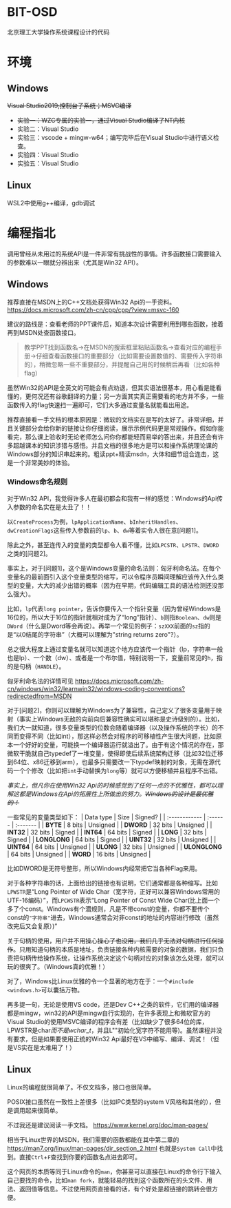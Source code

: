 # BIT-OSD
北京理工大学操作系统课程设计的代码

# 环境
## Windows
~~Visual Studio2019;控制台子系统；MSVC编译~~
* ~~实验一：WZC专属的实验一，通过Visual Studio编译了NT内核~~
* 实验二：Visual Studio
* 实验三：vscode + mingw-w64；编写完毕后在Visual Studio中进行语义检查。
* 实验四：Visual Studio
* 实验五：Visual Studio


## Linux
WSL2中使用g++编译，gdb调试

# 编程指北
调用曾经从未用过的系统API是一件非常有挑战性的事情。许多函数接口需要输入的参数难以一眼就分辨出来（尤其是Win32 API）。
## Windows
推荐直接在MSDN上的C++文档处获得Win32 Api的一手资料。https://docs.microsoft.com/zh-cn/cpp/cpp/?view=msvc-160

建议的路线是：查看老师的PPT课件后，知道本次设计需要利用到哪些函数，接着再到MSDN处查函数接口。

> 教学PPT找到函数名->在MSDN的搜索框里粘贴函数名->查看对应的编程手册->仔细查看函数接口的重要部分（比如需要设置数值的、需要传入字符串的），稍微忽略一些不重要部分，并提醒自己用的时候稍后再看（比如各种flag）

虽然Win32的API是全英文的可能会有点劝退，但其实语法很基本，用心看是能看懂的，更何况还有谷歌翻译的力量；另一方面其实真正需要看的地方并不多，一些函数传入的flag快速扫一遍即可，它们大多通过变量名就能看出用途。

推荐直接看一手文档的根本原因是：微软的文档实在是写的太好了。非常详细，并且关键部分会给你新的链接让你仔细阅读，展示示例代码更是常规操作。假如你能看完，那么课上验收时无论老师怎么问你你都能轻而易举的答出来，并且还会有许多超越课本的知识涉猎与感悟。并且文档的很多地方是可以和操作系统理论课的Windows部分的知识串起来的。粗读ppt+精读msdn，大体和细节组合连击，这是一个非常美妙的体验。

### Windows命名规则
对于Win32 API，我觉得许多人在最初都会和我有一样的感觉：Windows的Api传入参数的命名实在是太丑了！！

以`CreateProcess`为例，`lpApplicationName`、`bInheritHandles`、`dwCreationFlags`这些传入参数前的`lp`、`b`、`dw`等着实令人很在意[问题1]。

除此之外，甚至连传入的变量的类型都令人看不懂，比如`LPCSTR`、`LPSTR`、`DWORD`之类的[问题2]。

事实上，对于[问题1]，这个是Windows变量的命名法则：匈牙利命名法。在每个变量名的最前面引入这个变量类型的缩写，可以令程序员瞬间理解应该传入什么类型的变量，大大的减少出错的概率（因为在早期，代码编辑工具的语法检测还没那么强大）。

比如，`lp`代表`long pointer`，告诉你要传入一个指针变量（因为曾经Windows是16位的，所以大于16位的指针就相对成为了“long”指针）、`b`则指`Boolean`、`dw`则是`DWord`（什么是Dword等会再说）。再举一个常见的例子：`szXXX`前面的`sz`指的是“以0结尾的字符串”（大概可以理解为"string returns zero"?）。

总之很大程度上通过变量名就可以知道这个地方应该传一个指针（lp，字符串一般也是lp）、一个数（dw）、或者是一个布尔值，特别说明一下，变量前常见的`h`，指的是句柄（`HANDLE`）。

匈牙利命名法的详情可见 https://docs.microsoft.com/zh-cn/windows/win32/learnwin32/windows-coding-conventions?redirectedfrom=MSDN

对于[问题2]，你则可以理解为Windows为了兼容性，自己定义了很多变量用于映射（事实上Windows无敌的向前向后兼容性确实可以堪称是史诗级别的）。比如，我们大一就知道，很多变量类型的位数会随着编译器（以及操作系统的字长）的不同而变得不同（比如int），那这样必然会对程序的可移植性产生很大问题，比如原本一个好好的变量，可能换一个编译器运行就溢出了。由于有这个情况的存在，那微软干脆就自己typedef了一堆变量，使得即使后续系统架构迁移（比如32位迁移到64位、x86迁移到arm），也最多只需要改一下typdef映射的对象，无需在源代码一个个修改（比如把`int`手动替换为`long`等）就可以方便移植并且程序不出错。

*事实上，但凡你在使用Win32 Api的时候感觉到了任何一点的不优雅性，都可以理解这都是Windows在Api的拓展性上所做出的努力。~~Windows的设计是最优雅的！~~*

一些常见的变量类型如下：
| Data type     | Size    | Signed?  |
| :------------ | :------ | :------- |
| **BYTE**      | 8 bits  | Unsigned |
| **DWORD**     | 32 bits | Unsigned |
| **INT32**     | 32 bits | Signed   |
| **INT64**     | 64 bits | Signed   |
| **LONG**      | 32 bits | Signed   |
| **LONGLONG**  | 64 bits | Signed   |
| **UINT32**    | 32 bits | Unsigned |
| **UINT64**    | 64 bits | Unsigned |
| **ULONG**     | 32 bits | Unsigned |
| **ULONGLONG** | 64 bits | Unsigned |
| **WORD**      | 16 bits | Unsigned |

比如DWORD是无符号整形，所以Windows内经常把它当各种Flag来用。

对于各种字符串的话，上面给出的链接也有说明，它们通常都是各种缩写。比如`LPWSTR`是“Long Pointer of Wide Char（宽字符，正好可以兼容Windows常用的UTF-16编码）”，而`LPCWSTR`表示“Long Pointer of Const Wide Char(比上面一个多了个const。Windows有个潜规则，凡是不带const的变量，你都不要传个const的`"字符串"`进去，Windows通常会对非const的地址的内容进行修改（虽然改完后又会复原）)”

关于句柄的使用，用户并不用操心~~操心了也没用，我们几乎无法对句柄进行任何操作~~。只用知道句柄的本质是地址，负责链接各种内核需要的对象的数据，我们只负责把句柄传给操作系统，让操作系统决定这个句柄对应的对象该怎么处理，就可以玩的很爽了。（Windows真的优雅！）

对了，Windows比Linux优雅的令一个显著的地方在于：一个`#include <windows.h>`可以囊括万物。

再多提一句，无论是使用VS code，还是Dev C++之类的软件，它们用的编译器都是mingw，win32的API是mingw自行实现的，在许多表现上和微软官方的Visual Studio的使用MSVC编译的程序会有差（比如缺少了很多64位的库，LPWSTR是char*而不是wchar_t*，并且L""初始化宽字符不能用等)。虽然课程并没有要求，但是如果要使用正统的Win32 Api最好在VS中编写、编译、调试！（但是VS实在是太难用了！）

## Linux
Linux的编程就很简单了。不仅文档多，接口也很简单。

POSIX接口虽然在一致性上差很多（比如IPC类型的system V风格和其他的），但是调用起来很简单。

不过我还是建议阅读一手文档。
https://www.kernel.org/doc/man-pages/ 

相当于Linux世界的MSDN，我们需要的函数都能在其中第二章的 https://man7.org/linux/man-pages/dir_section_2.html 也就是`System Call`中找到。直接`Ctrl`+`F`查找到你要的函数名点进去即可。

这个网页的本质等同于Linux命令的`man`，你甚至可以直接在Linux的命令行下输入自己要找的命令，比如`man fork`，就能轻易的找到这个函数所在的头文件、用法、返回值等信息。不过使用网页直接看的话，有个好处是超链接的跳转会很方便。
